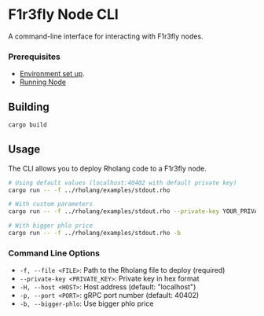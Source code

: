 # F1r3fly Node CLI

A command-line interface for interacting with F1r3fly nodes.

### Prerequisites

- [Environment set up](../README.md#installation).
- [Running Node](../README.md#running)

## Building

```bash
cargo build
```

## Usage

The CLI allows you to deploy Rholang code to a F1r3fly node.

```bash
# Using default values (localhost:40402 with default private key)
cargo run -- -f ../rholang/examples/stdout.rho

# With custom parameters
cargo run -- -f ../rholang/examples/stdout.rho --private-key YOUR_PRIVATE_KEY -H node.example.com -p 40402

# With bigger phlo price
cargo run -- -f ../rholang/examples/stdout.rho -b
```

### Command Line Options

- `-f, --file <FILE>`: Path to the Rholang file to deploy (required)
- `--private-key <PRIVATE_KEY>`: Private key in hex format
- `-H, --host <HOST>`: Host address (default: "localhost")
- `-p, --port <PORT>`: gRPC port number (default: 40402)
- `-b, --bigger-phlo`: Use bigger phlo price
